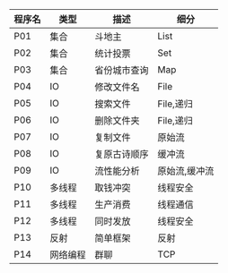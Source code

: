 | 程序名 | 类型 | 描述         | 细分      |
| ------ | ---- | ------------ | --------- |
| P01    | 集合 | 斗地主       | List      |
| P02    | 集合 | 统计投票     | Set       |
| P03    | 集合 | 省份城市查询 | Map       |
| P04    | IO   | 修改文件名   | File      |
| P05    | IO   | 搜索文件     | File,递归 |
| P06    | IO   | 删除文件夹   | File,递归 |
| P07    | IO   | 复制文件     | 原始流    |
| P08    | IO   | 复原古诗顺序 | 缓冲流    |
| P09    | IO   | 流性能分析   | 原始流,缓冲流 |
| P10    | 多线程 | 取钱冲突   | 线程安全  |
| P11    | 多线程 | 生产消费   | 线程通信  |
| P12    | 多线程 | 同时发放   | 线程安全  |
| P13    | 反射  | 简单框架   | 反射    |
| P14    | 网络编程|  群聊    | TCP    |

